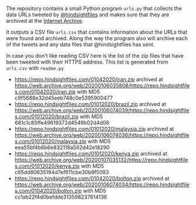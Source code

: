 The repository contains a small Python program `urls.py` that collects the data
URLs tweeted by [@hindsightfiles](https://twitter.com/hindsightfiles) and makes
sure that they are archived at the [Internet Archive](https://archive.org).

It outputs a CSV file `urls.csv` that contains information about the URLs that
were found and archived. Along the way the program also will archive each of the
tweets and any data files that @hindsightfiles has sent.

In case you don't like reading CSV here is the list of the zip files that have
been tweeted with their HTTPS address. This list is generated from `urls.csv`
with `readme.py`

* https://repo.hindsightfiles.com/01042020/iran.zip archived at https://web.archive.org/web/20200106035808/https://repo.hindsightfiles.com/01042020/iran.zip with MD5 c9f5688e32d45eeb748c0e5395900477
* https://repo.hindsightfiles.com/01012020/brazil.zip archived at https://web.archive.org/web/20200106074039/https://repo.hindsightfiles.com/01012020/brazil.zip with MD5 681c1c85ffe49619372d4549b02d4d08
* https://repo.hindsightfiles.com/01012020/malaysia.zip archived at https://web.archive.org/web/20200106074036/https://repo.hindsightfiles.com/01012020/malaysia.zip with MD5 eea55bf4b6b6e832118a562d42e18290
* https://repo.hindsightfiles.com/01012020/kenya.zip archived at https://web.archive.org/web/20200107035132/https://repo.hindsightfiles.com/01012020/kenya.zip with MD5 c65dd80635194d7ef611cbe30b9f5093
* https://repo.hindsightfiles.com/01042020/bolton.zip archived at https://web.archive.org/web/20200106074034/https://repo.hindsightfiles.com/01042020/bolton.zip with MD5 cc1ab22f4d0befdde313598237614136

